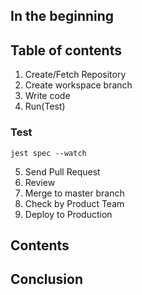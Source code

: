 ## In the beginning

## Table of contents
1. Create/Fetch Repository
2. Create workspace branch
3. Write code
4. Run(Test)
### Test
```
jest spec --watch
```

5. Send Pull Request
6. Review
7. Merge to master branch
8. Check by Product Team
9. Deploy to Production

## Contents

## Conclusion
